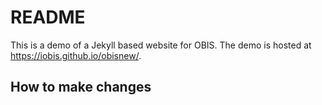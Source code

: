 # README

This is a demo of a Jekyll based website for OBIS. The demo is hosted at <https://iobis.github.io/obisnew/>.

## How to make changes


